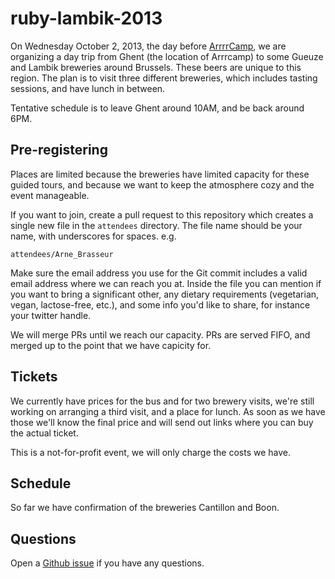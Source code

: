 ruby-lambik-2013
================

On Wednesday October 2, 2013, the day before [ArrrrCamp](http://arrrrcamp.be), we are organizing a day trip from Ghent (the location of Arrrcamp) to some Gueuze and Lambik breweries around Brussels. These beers are unique to this region. The plan is to visit three different breweries, which includes tasting sessions, and have lunch in between.

Tentative schedule is to leave Ghent around 10AM, and be back around 6PM.

## Pre-registering

Places are limited because the breweries have limited capacity for these guided tours, and because we want to keep the atmosphere cozy and the event manageable. 

If you want to join, create a pull request to this repository which creates a single new file in the `attendees` directory. The file name should be your name, with underscores for spaces. e.g.

```
attendees/Arne_Brasseur
```

Make sure the email address you use for the Git commit includes a valid email address where we can reach you at. Inside the file you can mention if you want to bring a significant other, any dietary requirements (vegetarian, vegan, lactose-free, etc.), and some info you'd like to share, for instance your twitter handle.

We will merge PRs until we reach our capacity. PRs are served FIFO, and merged up to the point that we have capicity for.

## Tickets

We currently have prices for the bus and for two brewery visits, we're still working on arranging a third visit, and a place for lunch. As soon as we have those we'll know the final price and will send out links where you can buy the actual ticket.

This is a not-for-profit event, we will only charge the costs we have.

## Schedule

So far we have confirmation of the breweries Cantillon and Boon.

## Questions

Open a [Github issue](https://github.com/ruby-lambik/ruby-lambik-2013/issues) if you have any questions.
